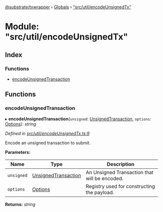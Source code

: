 [@substrate/txwrapper](../README.md) › [Globals](../globals.md) › ["src/util/encodeUnsignedTx"](_src_util_encodeunsignedtx_.md)

# Module: "src/util/encodeUnsignedTx"

## Index

### Functions

* [encodeUnsignedTransaction](_src_util_encodeunsignedtx_.md#encodeunsignedtransaction)

## Functions

###  encodeUnsignedTransaction

▸ **encodeUnsignedTransaction**(`unsigned`: [UnsignedTransaction](../interfaces/_src_util_types_.unsignedtransaction.md), `options`: [Options](../interfaces/_src_util_types_.options.md)): *string*

*Defined in [src/util/encodeUnsignedTx.ts:9](https://github.com/paritytech/txwrapper/blob/8c6ea2d/src/util/encodeUnsignedTx.ts#L9)*

Encode an unsigned transaction to submit.

**Parameters:**

Name | Type | Description |
------ | ------ | ------ |
`unsigned` | [UnsignedTransaction](../interfaces/_src_util_types_.unsignedtransaction.md) | An Unsigned Transaction that will be encoded. |
`options` | [Options](../interfaces/_src_util_types_.options.md) | Registry used for constructing the payload.  |

**Returns:** *string*

